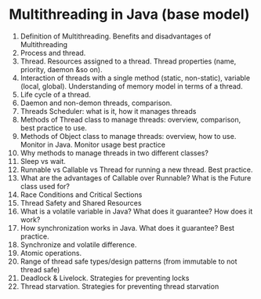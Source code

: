 # Multithreading in Java (base model)
1.	Definition of Multithreading. Benefits and disadvantages of Multithreading
2.	Process and thread.
3.	Thread. Resources assigned to a thread. Thread properties (name, priority, daemon &so on).
4.	Interaction of threads with a single method (static, non-static), variable (local, global). Understanding of memory model in terms of a thread.
5.	Life cycle of a thread.
6.	Daemon and non-demon threads, comparison.
7.	Threads Scheduler: what is it, how it manages threads
8.	Methods of Thread class to manage threads: overview, comparison, best practice to use.
9.	Methods of Object class to manage threads: overview, how to use. Monitor in Java. Monitor usage best practice
10.	Why methods to manage threads in two different classes?
11.	Sleep vs wait.
12.	Runnable vs Callable vs Thread for running a new thread. Best practice.
13.	What are the advantages of Callable over Runnable? What is the Future class used for?
14.	Race Conditions and Critical Sections
15.	Thread Safety and Shared Resources
16.	 What is a volatile variable in Java? What does it guarantee? How does it work?
17.	How synchronization works in Java. What does it guarantee? Best practice.
18.	Synchronize and volatile difference.
19.	Atomic operations.
20.	Range of thread safe types/design patterns (from immutable to not thread safe)
21.	Deadlock & Livelock. Strategies for preventing locks
22.	Thread starvation. Strategies for preventing thread starvation